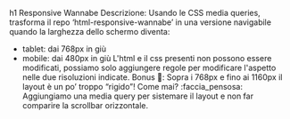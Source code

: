 h1 Responsive Wannabe
Descrizione:
Usando le CSS media queries, trasforma il repo ‘html-responsive-wannabe’ in una versione navigabile quando la larghezza dello schermo diventa:
- tablet: dai 768px in giù
- mobile: dai 480px in giù
L'html e il css presenti non possono essere modificati, possiamo solo aggiungere regole per modificare l'aspetto nelle due risoluzioni indicate.
Bonus :100::
Sopra i 768px e fino ai 1160px il layout è un po’ troppo “rigido”! Come mai? :faccia_pensosa:
Aggiungiamo una media query per sistemare il layout e non far comparire la scrollbar orizzontale.

